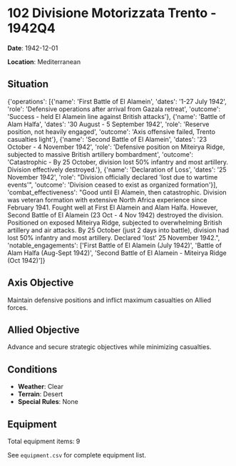 # 102 Divisione Motorizzata Trento - 1942Q4

**Date**: 1942-12-01

**Location**: Mediterranean

## Situation

{'operations': [{'name': 'First Battle of El Alamein', 'dates': '1-27 July 1942', 'role': 'Defensive operations after arrival from Gazala retreat', 'outcome': 'Success - held El Alamein line against British attacks'}, {'name': 'Battle of Alam Halfa', 'dates': '30 August - 5 September 1942', 'role': 'Reserve position, not heavily engaged', 'outcome': 'Axis offensive failed, Trento casualties light'}, {'name': 'Second Battle of El Alamein', 'dates': '23 October - 4 November 1942', 'role': 'Defensive position on Miteirya Ridge, subjected to massive British artillery bombardment', 'outcome': 'Catastrophic - By 25 October, division lost 50% infantry and most artillery. Division effectively destroyed.'}, {'name': 'Declaration of Loss', 'dates': '25 November 1942', 'role': "Division officially declared 'lost due to wartime events'", 'outcome': 'Division ceased to exist as organized formation'}], 'combat_effectiveness': "Good until El Alamein, then catastrophic. Division was veteran formation with extensive North Africa experience since February 1941. Fought well at First El Alamein and Alam Halfa. However, Second Battle of El Alamein (23 Oct - 4 Nov 1942) destroyed the division. Positioned on exposed Miteirya Ridge, subjected to overwhelming British artillery and air attacks. By 25 October (just 2 days into battle), division had lost 50% infantry and most artillery. Declared 'lost' 25 November 1942.", 'notable_engagements': ['First Battle of El Alamein (July 1942)', 'Battle of Alam Halfa (Aug-Sept 1942)', 'Second Battle of El Alamein - Miteirya Ridge (Oct 1942)']}

## Axis Objective

Maintain defensive positions and inflict maximum casualties on Allied forces.

## Allied Objective

Advance and secure strategic objectives while minimizing casualties.

## Conditions

- **Weather**: Clear
- **Terrain**: Desert
- **Special Rules**: None

## Equipment

Total equipment items: 9

See `equipment.csv` for complete equipment list.
